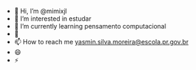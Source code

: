 - 👋 Hi, I’m @mimixjl
- 👀 I’m interested in estudar
- 🌱 I’m currently learning pensamento computacional
- 💞️ 
- 📫 How to reach me yasmin.silva.moreira@escola.pr.gov.br
- 😄 
- ⚡ 

<!---
mimixjl/mimixjl is a ✨ special ✨ repository because its `README.md` (this file) appears on your GitHub profile.
You can click the Preview link to take a look at your changes.
--->
